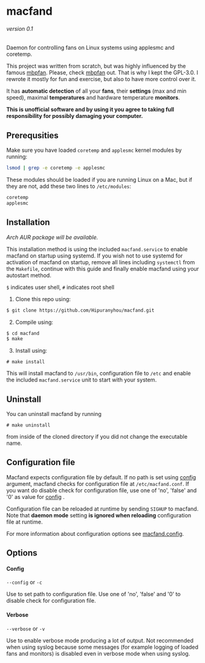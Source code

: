# macfand
###### version 0.1

Daemon for controlling fans on Linux systems using applesmc and coretemp.

This project was written from scratch, but was highly influenced by the famous [mbpfan](https://github.com/linux-on-mac/mbpfan). Please, check [mbpfan](https://github.com/linux-on-mac/mbpfan) out. That is why I kept the GPL-3.0. I rewrote it mostly for fun and exercise, but also to have more control over it.

It has **automatic detection** of all your **fans**, their **settings** (max and min speed), maximal **temperatures** and hardware temperature **monitors**.

**This is unofficial software and by using it you agree to taking full responsibility for possibly damaging your computer.**

## Prerequsities

Make sure you have loaded `coretemp` and `applesmc` kernel modules by running:

```bash
lsmod | grep -e coretemp -e applesmc
```

These modules should be loaded if you are running Linux on a Mac, but if they are not, add these two lines to `/etc/modules`:

```bash
coretemp
applesmc
```

## Installation

*Arch AUR package will be available.* 

This installation method is using the included `macfand.service` to enable macfand on startup using systemd. If you wish not to use systemd for activation of macfand on startup, remove all lines including `systemctl` from the `Makefile`, continue with this guide and finally enable macfand using your autostart method.

`$` indicates user shell, `#` indicates root shell

1. Clone this repo using:

```bash    
$ git clone https://github.com/Hipuranyhou/macfand.git
```

2. Compile using:

```bash
$ cd macfand
$ make
```

3. Install using:

```
# make install
```

This will install macfand to `/usr/bin`, configuration file to `/etc` and enable the included `macfand.service` unit to start with your system.

## Uninstall

You can uninstall macfand by running 

```
# make uninstall
```

from inside of the cloned directory if you did not change the executable name.

## Configuration file

Macfand expects configuration file by default. If no path is set using [config](https://github.com/Hipuranyhou/macfand#config) argument, macfand checks for configuration file at `/etc/macfand.conf`. If you want do disable check for configuration file, use one of 'no', 'false' and '0' as value for [config](https://github.com/Hipuranyhou/macfand#config)
. 

Configuration file can be reloaded at runtime by sending `SIGHUP` to macfand. Note that **daemon mode** setting **is ignored when reloading** configuration file at runtime.

For more information about configuration 
options see [macfand.config](https://github.com/Hipuranyhou/macfand/blob/master/macfand.config).

## Options

#### Config
`--config` or `-c`

Use to set path to configuration file. Use one of 'no', 'false' and '0' to disable check for configuration file.

#### Verbose
`--verbose` or `-v`

Use to enable verbose mode producing a lot of output. Not recommended when using
syslog because some messages (for example logging of loaded fans and monitors) is disabled even in verbose mode
when using syslog.
